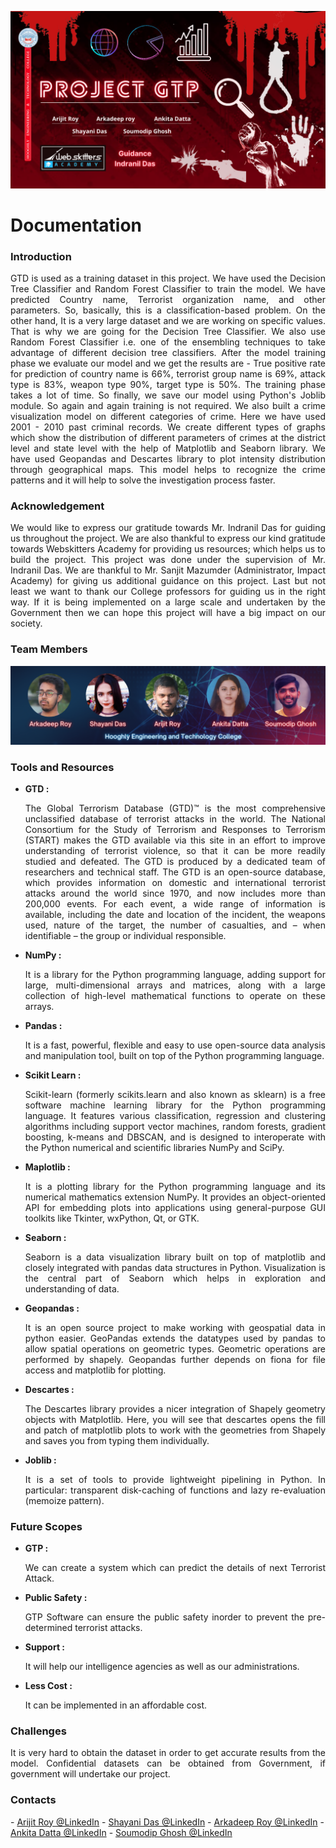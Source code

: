 ![alt text](https://github.com/aroyofficial/PROJECT-GTP/blob/main/Images/project_gtp_cover.png)
# Documentation

<h3>Introduction</h3>
<p align="justify">GTD is used as a training dataset in this project. We have used the Decision Tree Classifier and Random Forest Classifier to train the model. We have predicted Country name, Terrorist organization name, and other parameters.  So, basically, this is a classification-based problem. On the other hand, It is a very large dataset and we are working on specific values. That is why we are going for the Decision Tree Classifier. We also use Random Forest Classifier i.e. one of the ensembling techniques to take advantage of different decision tree classifiers. After the model training phase we evaluate our model and we get the results are - True positive rate for prediction of country name is 66%,  terrorist group name is 69%, attack type is 83%, weapon type 90%,  target type is 50%. The training phase takes a lot of time. So finally, we save our model using Python's Joblib module. So again and again training is not required. We also built a crime visualization model on different categories of crime. Here we have used 2001 - 2010 past criminal records. We create different types of graphs which show the distribution of different parameters of crimes at the district level and state level with the help of Matplotlib and Seaborn library. We have used Geopandas and Descartes library to plot intensity distribution through geographical maps. This model helps to recognize the crime patterns and it will help to solve the investigation process faster.</p>

<h3>Acknowledgement</h3>
<p align = "justify">We would like to express our gratitude towards Mr. Indranil Das for guiding us throughout the project. We are also thankful to express our kind gratitude towards Webskitters Academy for providing us resources; which helps us to build the project. This project was done under the supervision of Mr. Indranil Das. We are thankful to Mr. Sanjit Mazumder (Administrator, Impact Academy) for giving us additional guidance on this project. Last but not least we want to thank our College professors for guiding us in the right way.  If it is being implemented on a large scale and undertaken by the Government then we can hope this project will have a big impact on our society.</p>

<h3>Team Members</h3>
<img src="https://github.com/aroyofficial/PROJECT-GTP/blob/main/Images/team.png" alt="Team Members"/>

<h3>Tools and Resources</h3>
<ul>
  <li><b>GTD : </b><p align = "justify">The Global Terrorism Database (GTD)™ is the most comprehensive unclassified database of terrorist attacks in the world. The National Consortium for the Study of Terrorism and Responses to Terrorism (START) makes the GTD available via this site in an effort to improve understanding of terrorist violence, so that it can be more readily studied and defeated. The GTD is produced by a dedicated team of researchers and technical staff. The GTD is an open-source database, which provides information on domestic and international terrorist attacks around the world since 1970, and now includes more than 200,000 events. For each event, a wide range of information is available, including  the date and location of the incident, the weapons used, nature of the target, the number of casualties, and – when identifiable – the group or individual responsible.</p></li>
  <li><b>NumPy : </b><p align = "justify">It is a library for the Python programming language, adding support for large, multi-dimensional arrays and matrices, along with a large collection of high-level mathematical functions to operate on these arrays.</p></li>
  <li><b>Pandas : </b><p align = "justify">It is a fast, powerful, flexible and easy to use open-source data analysis and manipulation tool, built on top of the Python programming language.</p></li>
  <li><b>Scikit Learn : </b><p align = "justify">Scikit-learn (formerly scikits.learn and also known as sklearn) is a free software machine learning library for the Python programming language. It features various classification, regression and clustering algorithms including support vector machines, random forests, gradient boosting, k-means and DBSCAN, and is designed to interoperate with the Python numerical and scientific libraries NumPy and SciPy.</p></li>
  <li><b>Maplotlib : </b><p align = "justify">It is a plotting library for the Python programming language and its numerical mathematics extension NumPy. It provides an object-oriented API for embedding plots into applications using general-purpose GUI toolkits like Tkinter, wxPython, Qt, or GTK.</p></li>
  <li><b>Seaborn : </b><p align = "justify">Seaborn is a data visualization library built on top of matplotlib and closely integrated with pandas data structures in Python. Visualization is the central part of Seaborn which helps in exploration and understanding of data.</p></li>
  <li><b>Geopandas : </b><p align = "justify">It is an open source project to make working with geospatial data in python easier. GeoPandas extends the datatypes used by pandas to allow spatial operations on geometric types. Geometric operations are performed by shapely. Geopandas further depends on fiona for file access and matplotlib for plotting.
</p></li>
  <li><b>Descartes : </b><p align = "justify">The Descartes library provides a nicer integration of Shapely geometry objects with Matplotlib. Here, you will see that descartes opens the fill and patch of matplotlib plots to work with the geometries from Shapely and saves you from typing them individually.</p></li>
  <li><b>Joblib : </b><p align = "justify">It is a set of tools to provide lightweight pipelining in Python. In particular: transparent disk-caching of functions and lazy re-evaluation (memoize pattern).</p></li>
</ul>

<h3>Future Scopes</h3>
<ul>
  <li><b>GTP : </b><p align="justify">We can create a system which can predict the details of next Terrorist Attack.</p></li>
  <li><b>Public Safety : </b> <p align="justify">GTP Software can ensure the public safety inorder to prevent the pre-determined terrorist attacks.</p></li>
  <li><b>Support : </b><p align="justify">It will help our intelligence agencies as well as our administrations.</p></li>
  <li><b>Less Cost : </b><p align="justify">It can be implemented in an affordable cost.</p></li>
</ul>

<h3>Challenges</h3>
<p align = "justify">It is very hard to obtain the dataset in order to get accurate results from the model. Confidential datasets can be obtained from Government, if government will undertake our project.</p>

<h3>Contacts</h3>
- <a align = "justify" href = "https://www.linkedin.com/in/mr-arijit-roy/">Arijit Roy @LinkedIn</a>
- <a align = "justify" href = "https://www.linkedin.com/in/royarkaofficial/">Shayani Das @LinkedIn</a>
- <a align = "justify" href = "https://www.linkedin.com/in/shayaniofficial/">Arkadeep Roy @LinkedIn</a>
- <a align = "justify" href = "https://www.linkedin.com/in/ankitadofficial/">Ankita Datta @LinkedIn</a>
- <a align = "justify" href = "https://www.linkedin.com/in/soumoofficial/">Soumodip Ghosh @LinkedIn</a>
